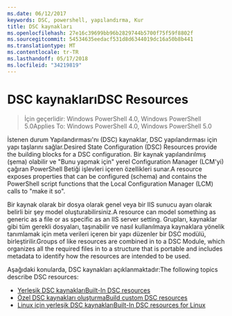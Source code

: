 ```yaml
---
ms.date: 06/12/2017
keywords: DSC, powershell, yapılandırma, Kur
title: DSC kaynakları
ms.openlocfilehash: 27e16c39699bb96b2829744b5700f75f59f8802f
ms.sourcegitcommit: 54534635eedacf531d8d6344019dc16a50b8b441
ms.translationtype: MT
ms.contentlocale: tr-TR
ms.lasthandoff: 05/17/2018
ms.locfileid: "34219819"
---
```

# <a name="dsc-resources"></a><span data-ttu-id="b24a1-103">DSC kaynakları</span><span class="sxs-lookup"><span data-stu-id="b24a1-103">DSC Resources</span></span>

><span data-ttu-id="b24a1-104">İçin geçerlidir: Windows PowerShell 4.0, Windows PowerShell 5.0</span><span class="sxs-lookup"><span data-stu-id="b24a1-104">Applies To: Windows PowerShell 4.0, Windows PowerShell 5.0</span></span>

<span data-ttu-id="b24a1-105">İstenen durum Yapılandırması'nı (DSC) kaynaklar, DSC yapılandırması için yapı taşlarını sağlar.</span><span class="sxs-lookup"><span data-stu-id="b24a1-105">Desired State Configuration (DSC) Resources provide the building blocks for a DSC configuration.</span></span> <span data-ttu-id="b24a1-106">Bir kaynak yapılandırılmış (şema) olabilir ve "Bunu yapmak için" yerel Configuration Manager (LCM'yi) çağıran PowerShell Betiği işlevleri içeren özellikleri sunar.</span><span class="sxs-lookup"><span data-stu-id="b24a1-106">A resource exposes properties that can be configured (schema) and contains the PowerShell script functions that the Local Configuration Manager (LCM) calls to "make it so".</span></span>

<span data-ttu-id="b24a1-107">Bir kaynak olarak bir dosya olarak genel veya bir IIS sunucu ayarı olarak belirli bir şey model oluşturabilirsiniz.</span><span class="sxs-lookup"><span data-stu-id="b24a1-107">A resource can model something as generic as a file or as specific as an IIS server setting.</span></span>  <span data-ttu-id="b24a1-108">Grupları, kaynaklar gibi tüm gerekli dosyaları, taşınabilir ve nasıl kullanılmaya kaynaklara yönelik tanımlamak için meta verileri içeren bir yapı düzenler bir DSC modülü, birleştirilir.</span><span class="sxs-lookup"><span data-stu-id="b24a1-108">Groups of like resources are combined in to a DSC Module, which organizes all the required files in to a structure that is portable and includes metadata to identify how the resources are intended to be used.</span></span>

<span data-ttu-id="b24a1-109">Aşağıdaki konularda, DSC kaynakları açıklanmaktadır:</span><span class="sxs-lookup"><span data-stu-id="b24a1-109">The following topics describe DSC resources:</span></span>

- [<span data-ttu-id="b24a1-110">Yerleşik DSC kaynakları</span><span class="sxs-lookup"><span data-stu-id="b24a1-110">Built-In DSC resources</span></span>](builtInResource.md)
- [<span data-ttu-id="b24a1-111">Özel DSC kaynakları oluşturma</span><span class="sxs-lookup"><span data-stu-id="b24a1-111">Build custom DSC resources</span></span>](authoringResource.md)
- [<span data-ttu-id="b24a1-112">Linux için yerleşik DSC kaynakları</span><span class="sxs-lookup"><span data-stu-id="b24a1-112">Built-In DSC resources for Linux</span></span>](lnxBuiltInResources.md)